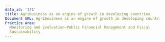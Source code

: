 ```yaml
---
data_id: '171'
title: Agribusiness as an engine of growth in developing countries
Document URL: Agribusiness as an engine of growth in developing countries
Practice Area:
  Monitoring and Evaluation~Public Financial Management and Fiscal
  Sustainability
---
```

